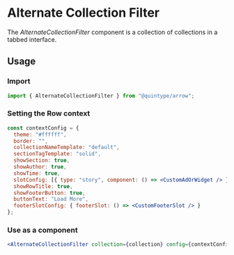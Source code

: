 # Alternate Collection Filter

The _AlternateCollectionFilter_ component is a collection of collections in a tabbed interface.

## Usage

### Import

```jsx
import { AlternateCollectionFilter } from "@quintype/arrow";
```

### Setting the Row context

```jsx
const contextConfig = {
  theme: "#ffffff",
  border: "",
  collectionNameTemplate: "default",
  sectionTagTemplate: "solid",
  showSection: true,
  showAuthor: true,
  showTime: true,
  slotConfig: [{ type: "story", component: () => <CustomAdOrWidget /> }],
  showRowTitle: true,
  showFooterButton: true,
  buttonText: "Load More",
  footerSlotConfig: { footerSlot: () => <CustomFooterSlot /> }
};
```

### Use as a component

```jsx
<AlternateCollectionFilter collection={collection} config={contextConfig} />
```

<!-- PROPS -->
